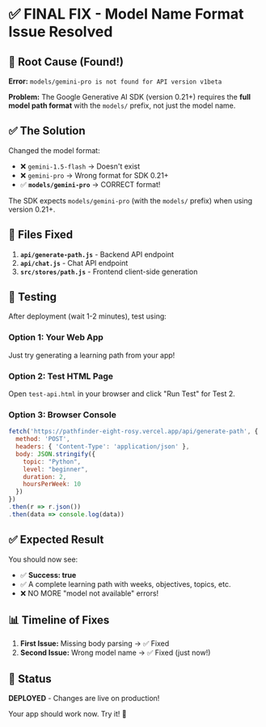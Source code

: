 # ✅ FINAL FIX - Model Name Format Issue Resolved

## 🎯 Root Cause (Found!)

**Error:** `models/gemini-pro is not found for API version v1beta`

**Problem:** The Google Generative AI SDK (version 0.21+) requires the **full model path format** with the `models/` prefix, not just the model name.

## ✅ The Solution

Changed the model format:
- ❌ `gemini-1.5-flash` → Doesn't exist
- ❌ `gemini-pro` → Wrong format for SDK 0.21+
- ✅ **`models/gemini-pro`** → CORRECT format!

The SDK expects `models/gemini-pro` (with the `models/` prefix) when using version 0.21+.

## 📝 Files Fixed

1. **`api/generate-path.js`** - Backend API endpoint
2. **`api/chat.js`** - Chat API endpoint  
3. **`src/stores/path.js`** - Frontend client-side generation

## 🧪 Testing

After deployment (wait 1-2 minutes), test using:

### Option 1: Your Web App
Just try generating a learning path from your app!

### Option 2: Test HTML Page
Open `test-api.html` in your browser and click "Run Test" for Test 2.

### Option 3: Browser Console
```javascript
fetch('https://pathfinder-eight-rosy.vercel.app/api/generate-path', {
  method: 'POST',
  headers: { 'Content-Type': 'application/json' },
  body: JSON.stringify({
    topic: "Python",
    level: "beginner",
    duration: 2,
    hoursPerWeek: 10
  })
})
.then(r => r.json())
.then(data => console.log(data))
```

## ✅ Expected Result

You should now see:
- ✅ **Success: true**
- ✅ A complete learning path with weeks, objectives, topics, etc.
- ❌ NO MORE "model not available" errors!

## 📊 Timeline of Fixes

1. **First Issue:** Missing body parsing → ✅ Fixed
2. **Second Issue:** Wrong model name → ✅ Fixed (just now!)

## 🚀 Status

**DEPLOYED** - Changes are live on production!

Your app should work now. Try it! 🎉

